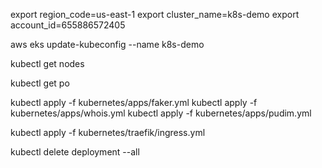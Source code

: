 export region_code=us-east-1
export cluster_name=k8s-demo
export account_id=655886572405

aws eks update-kubeconfig --name k8s-demo

kubectl get nodes

kubectl get po

kubectl apply -f kubernetes/apps/faker.yml
kubectl apply -f kubernetes/apps/whois.yml
kubectl apply -f kubernetes/apps/pudim.yml

kubectl apply -f kubernetes/traefik/ingress.yml

kubectl delete deployment --all